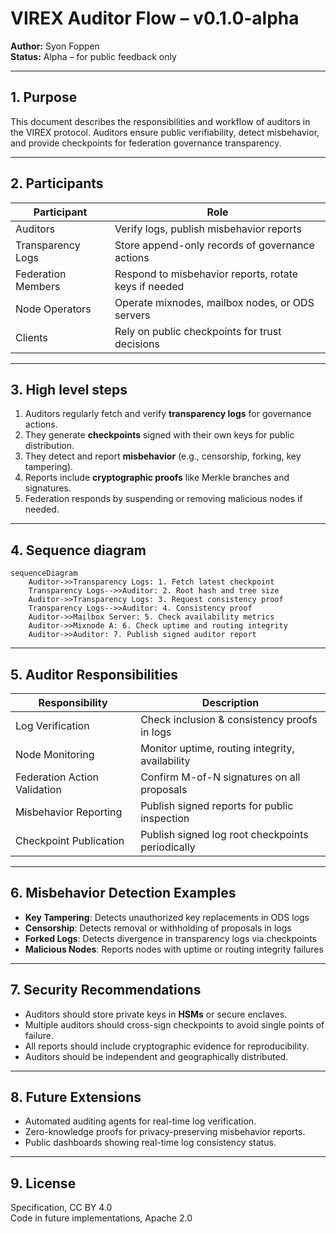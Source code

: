 
# VIREX Auditor Flow – v0.1.0-alpha

**Author:** Syon Foppen  
**Status:** Alpha – for public feedback only  

---

## 1. Purpose  

This document describes the responsibilities and workflow of auditors in the VIREX protocol. Auditors ensure public verifiability, detect misbehavior, and provide checkpoints for federation governance transparency.  

---

## 2. Participants  

| Participant            | Role                                                   |
|-------------------------|-------------------------------------------------------|
| Auditors                | Verify logs, publish misbehavior reports               |
| Transparency Logs        | Store append-only records of governance actions        |
| Federation Members       | Respond to misbehavior reports, rotate keys if needed |
| Node Operators           | Operate mixnodes, mailbox nodes, or ODS servers        |
| Clients                  | Rely on public checkpoints for trust decisions        |

---

## 3. High level steps  

1. Auditors regularly fetch and verify **transparency logs** for governance actions.  
2. They generate **checkpoints** signed with their own keys for public distribution.  
3. They detect and report **misbehavior** (e.g., censorship, forking, key tampering).  
4. Reports include **cryptographic proofs** like Merkle branches and signatures.  
5. Federation responds by suspending or removing malicious nodes if needed.  

---

## 4. Sequence diagram  

```MERMAID
sequenceDiagram
    Auditor->>Transparency Logs: 1. Fetch latest checkpoint
    Transparency Logs-->>Auditor: 2. Root hash and tree size
    Auditor->>Transparency Logs: 3. Request consistency proof
    Transparency Logs-->>Auditor: 4. Consistency proof
    Auditor->>Mailbox Server: 5. Check availability metrics
    Auditor->>Mixnode A: 6. Check uptime and routing integrity
    Auditor->>Auditor: 7. Publish signed auditor report
```

---

## 5. Auditor Responsibilities  

| Responsibility             | Description                                        |
|-----------------------------|----------------------------------------------------|
| Log Verification            | Check inclusion & consistency proofs in logs       |
| Node Monitoring             | Monitor uptime, routing integrity, availability    |
| Federation Action Validation| Confirm M-of-N signatures on all proposals         |
| Misbehavior Reporting        | Publish signed reports for public inspection      |
| Checkpoint Publication       | Publish signed log root checkpoints periodically  |

---

## 6. Misbehavior Detection Examples  

- **Key Tampering**: Detects unauthorized key replacements in ODS logs  
- **Censorship**: Detects removal or withholding of proposals in logs  
- **Forked Logs**: Detects divergence in transparency logs via checkpoints  
- **Malicious Nodes**: Reports nodes with uptime or routing integrity failures  

---

## 7. Security Recommendations  

- Auditors should store private keys in **HSMs** or secure enclaves.  
- Multiple auditors should cross-sign checkpoints to avoid single points of failure.  
- All reports should include cryptographic evidence for reproducibility.  
- Auditors should be independent and geographically distributed.  

---

## 8. Future Extensions  

- Automated auditing agents for real-time log verification.  
- Zero-knowledge proofs for privacy-preserving misbehavior reports.  
- Public dashboards showing real-time log consistency status.  

---

## 9. License  

Specification, CC BY 4.0  
Code in future implementations, Apache 2.0  
